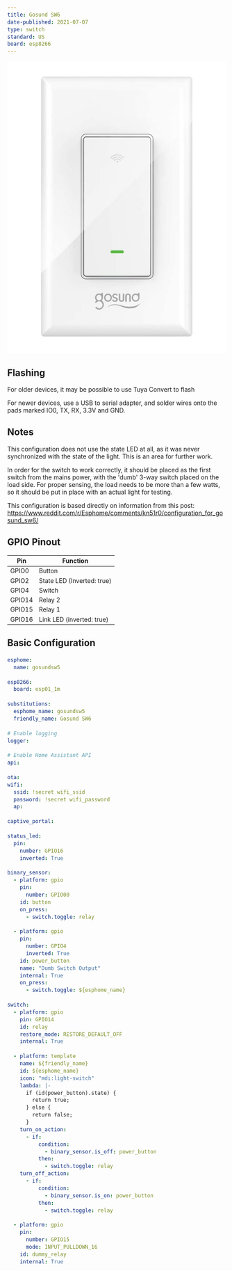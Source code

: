 ```yaml
---
title: Gosund SW6
date-published: 2021-07-07
type: switch
standard: US
board: esp8266
---
```


![Product Image](gosund_SW6.jpg "Product Image")

## Flashing

For older devices, it may be possible to use Tuya Convert to flash

For newer devices, use a USB to serial adapter, and solder wires onto the pads marked IO0, TX, RX, 3.3V and GND.

## Notes

This configuration does not use the state LED at all, as it was never synchronized with the state of the light. This is
an area for further work.

In order for the switch to work correctly, it should be placed as the first switch from the mains power, with the 'dumb'
3-way switch placed on the load side. For proper sensing, the load needs to be more than a few watts, so it should be
put in place with an actual light for testing.

This configuration is based directly on information from this post:
<https://www.reddit.com/r/Esphome/comments/kn51r0/configuration_for_gosund_sw6/>

## GPIO Pinout

| Pin    | Function                   |
| ------ | -------------------------- |
| GPIO0  | Button                     |
| GPIO2  | State LED (Inverted: true) |
| GPIO4  | Switch                     |
| GPIO14 | Relay 2                    |
| GPIO15 | Relay 1                    |
| GPIO16 | Link LED (inverted: true)  |

## Basic Configuration

```yaml
esphome:
  name: gosundsw5

esp8266:
  board: esp01_1m

substitutions:
  esphome_name: gosundsw5
  friendly_name: Gosund SW6

# Enable logging
logger:

# Enable Home Assistant API
api:

ota:
wifi:
  ssid: !secret wifi_ssid
  password: !secret wifi_password
  ap:

captive_portal:

status_led:
  pin:
    number: GPIO16
    inverted: True

binary_sensor:
  - platform: gpio
    pin:
      number: GPIO00
    id: button
    on_press:
      - switch.toggle: relay

  - platform: gpio
    pin:
      number: GPIO4
      inverted: True
    id: power_button
    name: "Dumb Switch Output"
    internal: True
    on_press:
      - switch.toggle: ${esphome_name}

switch:
  - platform: gpio
    pin: GPIO14
    id: relay
    restore_mode: RESTORE_DEFAULT_OFF
    internal: True

  - platform: template
    name: ${friendly_name}
    id: ${esphome_name}
    icon: "mdi:light-switch"
    lambda: |-
      if (id(power_button).state) {
        return true;
      } else {
        return false;
      }
    turn_on_action:
      - if:
          condition:
            - binary_sensor.is_off: power_button
          then:
            - switch.toggle: relay
    turn_off_action:
      - if:
          condition:
            - binary_sensor.is_on: power_button
          then:
            - switch.toggle: relay

  - platform: gpio
    pin:
      number: GPIO15
      mode: INPUT_PULLDOWN_16
    id: dummy_relay
    internal: True
```
